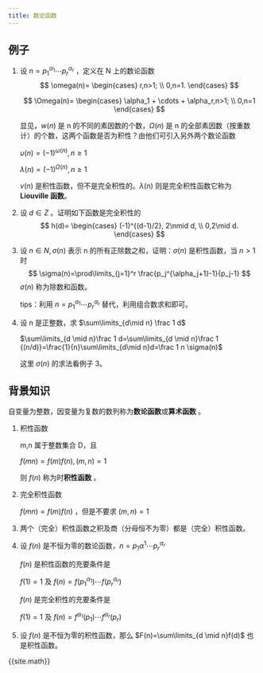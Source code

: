 ```yaml
---
title: 数论函数
---
```


## 例子

1. 设 $n=p_1^{\alpha_1}\cdots p_r^{\alpha_r}$ ，定义在 N 上的数论函数
   $$
   \omega(n)=
   \begin{cases}
   r,n>1; \\
   0,n=1.
   \end{cases}
   $$

   $$
   \Omega(n)=
   \begin{cases}
   \alpha_1 + \cdots + \alpha_r,n>1; \\
   0,n=1
   \end{cases}
   $$

   显见，$w(n)$ 是 n 的不同的素因数的个数，$\Omega(n)$ 是 n 的全部素因数（按重数计）的个数，这两个函数是否为积性？由他们可引入另外两个数论函数

   $\upsilon(n)=(-1)^{\omega(n)},n\ge 1$

   $\lambda(n)=(-1)^{\Omega(n)},n\ge 1$

   $v(n)$ 是积性函数，但不是完全积性的。$\lambda(n)$ 则是完全积性函数它称为 **Liouville 函数**。

2. 设 $d\in Z$ 。证明如下函数是完全积性的
   $$
   h(d)=
   \begin{cases}
   (-1)^{(d-1)/2}, 2\nmid d, \\
   0,2\mid d.
   \end{cases}
   $$

3. 设 $n\in N,\sigma(n)$ 表示 n 的所有正除数之和，证明：$\sigma(n)$ 是积性函数，当 $n>1$ 时
   $$
   \sigma(n)=\prod\limits_{j=1}^r \frac{p_j^{\alpha_j+1}-1}{p_j-1}
   $$
   $\sigma(n)$ 称为除数和函数。

   tips：利用 $n=p_1^{\alpha_1}\cdots p_r^{\alpha_r}$ 替代，利用组合数求和即可。

4. 设 n 是正整数，求 $\sum\limits_{d\mid n} \frac 1 d$

   $\sum\limits_{d \mid n}\frac 1 d=\sum\limits_{d \mid n}\frac 1 {(n/d)}=\frac{1}{n}\sum\limits_{d\mid n}d=\frac 1 n \sigma(n)$ 

   这里 $\sigma(n)$ 的求法看例子 3。

## 背景知识

自变量为整数，因变量为复数的数列称为**数论函数**或**算术函数** 。

1. 积性函数

   m,n 属于整数集合 D，且

   $f(mn)=f(m)f(n),(m,n)=1$ 

   则 $f(n)$ 称为时**积性函数** 。
   
2. 完全积性函数

   $f(mn)=f(m)f(n)$ ，但是不要求 $(m,n)=1$

3. 两个（完全）积性函数之积及商（分母恒不为零）都是（完全）积性函数。

4. 设 $f(n)$ 是不恒为零的数论函数，$n=p_1{\alpha^1}\cdots p_r^{\alpha_r}$ 

   $f(n)$ 是积性函数的充要条件是

   $f(1)=1$ 及 $f(n)=f(p_1^{\alpha_1})\cdots f(p_r^{\alpha_r})$

   $f(n)$ 是完全积性的充要条件是 

   $f(1)=1$ 及 $f(n)=f^{\alpha_1}(p_1)\cdots f^{\alpha_r}(p_r)$

5. 设 $f(n)$ 是不恒为零的积性函数，那么 $F(n)=\sum\limits_{d \mid n}f(d)$ 也是积性函数。



{{site.math}}

